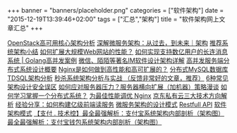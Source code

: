 +++
banner = "banners/placeholder.png"
categories = ["软件架构"]
date = "2015-12-19T13:39:46+02:00"
tags = ["汇总","架构"]
title = "软件架构网上文章汇总"
+++


[OpenStack高可用核心架构分析](http://www.csdn.net/article/2015-12-24/2826552)
[深解微服务架构：从过去，到未来｜架构](https://mp.weixin.qq.com/s?__biz=MjM5MDE0Mjc4MA==&mid=208493291&idx=1&sn=14bacff7fcfcdffaecbf2fb72137f423&scene=2&key=41ecb04b0511100381bb6b36a452a8dd67141e2d6e4c1437ce7a674246459b0e87c27498e5b4ae96780d49794926577e&ascene=0&uin=MTM0ODQyNTk1&devicetype=iMac+MacBookAir7%2C1+OSX+OSX+10.10.5+build(14F1021)&version=11020201&pass_ticket=OUgFBuA2yqcV7ExJVNrQtm5NukTejEXnNHTun2M8jg8%3D)
[推荐系统架构小结](https://mp.weixin.qq.com/s?__biz=MzAwNjQwNzU2NQ==&mid=208200731&idx=3&sn=1bb176ac85a711bf8f1c53c3b9f3acbd&scene=0&key=41ecb04b05111003ec8e9c31357086957d680c6e3d5a15aff971eb52c648d319d6115049ce4906ce0f1c4dc20541fb4e&ascene=0&uin=MTM0ODQyNTk1&devicetype=iMac+MacBookAir7%2C1+OSX+OSX+10.10.5+build(14F1021)&version=11020201&pass_ticket=OUgFBuA2yqcV7ExJVNrQtm5NukTejEXnNHTun2M8jg8%3D)
[如何扩展大规模Web网站的性能？](https://mp.weixin.qq.com/s?__biz=MjM5NzQ3ODAwMQ==&mid=212154026&idx=1&sn=e42d0a7b5f6abe49efdf862e0051903c&scene=2&key=41ecb04b05111003a1af8ad1e7e089678d4e48342e3104b316a6e1d113a6c42a367360ed3b830f07475649ba8ced5f32&ascene=0&uin=MTM0ODQyNTk1&devicetype=iMac+MacBookAir7%2C1+OSX+OSX+10.10.5+build(14F1021)&version=11020201&pass_ticket=OUgFBuA2yqcV7ExJVNrQtm5NukTejEXnNHTun2M8jg8%3D)
[如何实现支持数亿用户的长连消息系统 | Golang高并发案例](https://mp.weixin.qq.com/s?__biz=MzAwMDU1MTE1OQ==&mid=209726147&idx=1&sn=838100776acc656c3d069f123ceda6bb&scene=2&srcid=AirTzlOg69UH4GJznOvE&key=41ecb04b051110031c1ff30449fc7077bffd620a7694898121e998602d2a2e9b33da9464240f4147ab0c93b3b5dc8f54&ascene=0&uin=MTM0ODQyNTk1&devicetype=iMac+MacBookAir7%2C1+OSX+OSX+10.10.5+build(14F1021)&version=11020201&pass_ticket=OUgFBuA2yqcV7ExJVNrQtm5NukTejEXnNHTun2M8jg8%3D)
[微信、陌陌等著名IM软件设计架构详解](http://toutiao.com/a4055096869/?tt_from=weixin_moments&utm_campaign=client_share&app=news_article&utm_source=weixin_moments&iid=2615471622&utm_medium=toutiao_android)
[高并发服务端分布式系统设计概要](https://mp.weixin.qq.com/s?__biz=MzAwNjQwNzU2NQ==&mid=401602712&idx=1&sn=4eb8f8a0af87be7cc1b306989fc84c1a&scene=0&key=41ecb04b0511100390c353548dd9a06ab0b904bd40debc2d8e2ca7f87a881626fde6aeee7452e2c7d3a14ec6ce1a4877&ascene=0&uin=MTM0ODQyNTk1&devicetype=iMac+MacBookAir7%2C1+OSX+OSX+10.10.5+build(14F1021)&version=11020201&pass_ticket=OUgFBuA2yqcV7ExJVNrQtm5NukTejEXnNHTun2M8jg8%3D)
[Nginx是如何做到高性能和高可扩展的？](https://mp.weixin.qq.com/s?__biz=MjM5NzQ3ODAwMQ==&mid=211344351&idx=1&sn=8ef7a882a37fbc6ed03f2b6ec9364230&key=41ecb04b05111003f23ecf04f0bcbad5577f65cbef5a17b1d6d1ec08658599db380929b8293864729025c3ef0bc0abff&ascene=0&uin=MTM0ODQyNTk1&devicetype=iMac+MacBookAir7%2C1+OSX+OSX+10.10.5+build(14F1021)&version=11020201&pass_ticket=OUgFBuA2yqcV7ExJVNrQtm5NukTejEXnNHTun2M8jg8%3D)
[分布式MySQL数据库TDSQL架构分析](https://mp.weixin.qq.com/s?__biz=MzAwNjMxNjQzNA==&mid=207514436&idx=1&sn=c20a2169fbf2339751086734e8a5f036&scene=2&key=41ecb04b0511100350903e191786bb024d14b30b0fe8a295a7bd0c665762a25e1944169268a5ec36fac7fc9871dd024c&ascene=0&uin=MTM0ODQyNTk1&devicetype=iMac+MacBookAir7%2C1+OSX+OSX+10.10.5+build(14F1021)&version=11020201&pass_ticket=OUgFBuA2yqcV7ExJVNrQtm5NukTejEXnNHTun2M8jg8%3D)
[秒杀系统架构分析与实战 （反馈非常好的文章，推荐）](https://mp.weixin.qq.com/s?__biz=MjM5OTA1MDUyMA==&mid=404383892&idx=2&sn=c105b6600d7790b609a613d21f624f58&scene=0&key=41ecb04b051110033d4bea27c5f67d5566488a8a1326302d2da3b0f014095bbf35003bc179575f53e7bdf2f4633c7914&ascene=0&uin=MTM0ODQyNTk1&devicetype=iMac+MacBookAir7%2C1+OSX+OSX+10.10.5+build(14F1021)&version=11020201&pass_ticket=OUgFBuA2yqcV7ExJVNrQtm5NukTejEXnNHTun2M8jg8%3D)
[6种常见架构设计安全误区](https://mp.weixin.qq.com/s?__biz=MjM5NzQ3ODAwMQ==&mid=213554743&idx=1&sn=fc923fcce950ad232636208d358b7fb1&scene=2&srcid=0909Sv5HYa0M6FpyxTDq1FVy&key=41ecb04b05111003c8508f753b7d026e735edf28f0f67df62452b91574a06cfee0a8dbe8bd77f2224bd4535d36ace9ee&ascene=0&uin=MTM0ODQyNTk1&devicetype=iMac+MacBookAir7%2C1+OSX+OSX+10.10.5+build(14F1021)&version=11020201&pass_ticket=OUgFBuA2yqcV7ExJVNrQtm5NukTejEXnNHTun2M8jg8%3D)
[如何应对服务器压力？服务器横向扩展（加机器）策略漫谈](https://mp.weixin.qq.com/s?__biz=MjM5NzU0MzU0Nw==&mid=400771435&idx=2&sn=18a71bbe499f3289d74a174908c52abb&scene=0&key=41ecb04b05111003c2b7c20c435431f69fb2d5f309597225304c9a653e841536adf82d11f0976c461422df912a5c1020&ascene=0&uin=MTM0ODQyNTk1&devicetype=iMac+MacBookAir7%2C1+OSX+OSX+10.10.5+build(14F1021)&version=11020201&pass_ticket=OUgFBuA2yqcV7ExJVNrQtm5NukTejEXnNHTun2M8jg8%3D)
[如何学习掌握一个分布式系统？](https://mp.weixin.qq.com/s?__biz=MjM5NzQ3ODAwMQ==&mid=414248607&idx=1&sn=367e40fd3ca94047130bb535bd3191b5&scene=0&key=41ecb04b051110036ea75c841bf0d7d42ad54d758f6e55906ffe3f22418b6f5c87bf7a8e842b0082a90d7f0bab285478&ascene=0&uin=MTM0ODQyNTk1&devicetype=iMac+MacBookAir7%2C1+OSX+OSX+10.10.5+build(14F1021)&version=11020201&pass_ticket=OUgFBuA2yqcV7ExJVNrQtm5NukTejEXnNHTun2M8jg8%3D)
[为最佳性能调优 Nginx](https://mp.weixin.qq.com/s?__biz=MjM5MzA0OTkwMA==&mid=209088922&idx=1&sn=37cece2b74bcd84f243b52c27108d54d&key=41ecb04b05111003ace45180e9d9d8da27b93096b783cc92444ed8e28c4ac4740f3a2f954363df7dd5f374ed6c6333a8&ascene=0&uin=MTM0ODQyNTk1&devicetype=iMac+MacBookAir7%2C1+OSX+OSX+10.10.5+build(14F1021)&version=11020201&pass_ticket=OUgFBuA2yqcV7ExJVNrQtm5NukTejEXnNHTun2M8jg8%3D)
[京东私有云三大技术方向解析](https://mp.weixin.qq.com/s?__biz=MjM5MjAwODM4MA==&mid=205717373&idx=1&sn=512ce9abaeafb24e91ccd74c3263539b&key=41ecb04b051110031bc305195edf3103d77bdfd59b3fa41e4ea840afa9a46309027b94587f5562a4414725fa85e7c9cc&ascene=0&uin=MTM0ODQyNTk1&devicetype=iMac+MacBookAir7%2C1+OSX+OSX+10.10.5+build(14F1021)&version=11020201&pass_ticket=OUgFBuA2yqcV7ExJVNrQtm5NukTejEXnNHTun2M8jg8%3D)
[经验分享：如何构建亿级前端读服务](https://mp.weixin.qq.com/s?__biz=MjM5MzA0OTkwMA==&mid=210918607&idx=1&sn=8e7dad53bed07f5a5f713205bf02d995&scene=0&key=41ecb04b05111003f74f0abca5f67599db0cbdc793fd20e6c3a9b2896a8e5cd052f527c7f25adb41fb8e40f9e729b13c&ascene=0&uin=MTM0ODQyNTk1&devicetype=iMac+MacBookAir7%2C1+OSX+OSX+10.10.5+build(14F1021)&version=11020201&pass_ticket=OUgFBuA2yqcV7ExJVNrQtm5NukTejEXnNHTun2M8jg8%3D)
[微服务架构的设计模式](https://mp.weixin.qq.com/s?__biz=MjM5OTkyNzkxMQ==&mid=206291726&idx=8&sn=3a23742b82dc81528c603ae6df3b0ede&scene=24&srcid=1011oT6VJ3tZwH1dvqXKUykp&key=41ecb04b0511100390079874492e6603619ae209b2167281b68ca944cd0574665be21d79d7142c14b0e96fb0ef8da983&ascene=0&uin=MTM0ODQyNTk1&devicetype=iMac+MacBookAir7%2C1+OSX+OSX+10.10.5+build(14F1021)&version=11020201&pass_ticket=OUgFBuA2yqcV7ExJVNrQtm5NukTejEXnNHTun2M8jg8%3D)
[Restfull API](https://mp.weixin.qq.com/s?__biz=MzA4Nzc4MjI4MQ==&mid=401257672&idx=1&sn=ff092b23d5f3b57ea460118aa9d26696&scene=0&key=41ecb04b05111003b90021af6ccd23a8c08e8cd32a78209c5f5ef9e7e7c75f732a071dd39bc165b4ebe3e8f04d8e0472&ascene=0&uin=MTM0ODQyNTk1&devicetype=iMac+MacBookAir7%2C1+OSX+OSX+10.10.5+build(14F1021)&version=11020201&pass_ticket=OUgFBuA2yqcV7ExJVNrQtm5NukTejEXnNHTun2M8jg8%3D)
[软件架构模式](https://mp.weixin.qq.com/s?__biz=MzAwNjQwNzU2NQ==&mid=400707190&idx=1&sn=5e61608f538a84201a6fea0e5830a18a&scene=0&key=41ecb04b05111003e31da78a7a1b099e746d4b11a853f04d3ce0c62c5b0ec05aa020a716478e7627f8a4abeb7ce0bdaf&ascene=0&uin=MTM0ODQyNTk1&devicetype=iMac+MacBookAir7%2C1+OSX+OSX+10.10.5+build(14F1021)&version=11020201&pass_ticket=OUgFBuA2yqcV7ExJVNrQtm5NukTejEXnNHTun2M8jg8%3D)
[【支付 . 技术控】最全最强解析：支付宝系统架构内部剖析（架构图）](https://mp.weixin.qq.com/s?__biz=MjM5MzM4NTYzMw==&mid=204725239&idx=1&sn=b625545e02c3e51c40d50cc0190ceaef&key=41ecb04b05111003260ec64c73170f10beff280dc68fdfc7e6378197eb310fec5d661ec7e39353199ee8f9cfdb6c6a17&ascene=0&uin=MTM0ODQyNTk1&devicetype=iMac+MacBookAir7%2C1+OSX+OSX+10.10.5+build(14F1021)&version=11020201&pass_ticket=OUgFBuA2yqcV7ExJVNrQtm5NukTejEXnNHTun2M8jg8%3D)
[最全最强解析：支付宝钱包系统架构内部剖析（架构图）](https://mp.weixin.qq.com/s?__biz=MjM5OTM0MzIwMQ==&mid=208336864&idx=2&sn=3894a600291005ab81ea121548ccbc37&scene=2&key=41ecb04b0511100360d9ab201a6efe7637b57497bb5a2aca74223be77bb43a1ce563c1a5cb5ee9f0646868b186dd775a&ascene=0&uin=MTM0ODQyNTk1&devicetype=iMac+MacBookAir7%2C1+OSX+OSX+10.10.5+build(14F1021)&version=11020201&pass_ticket=OUgFBuA2yqcV7ExJVNrQtm5NukTejEXnNHTun2M8jg8%3D)






    
